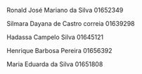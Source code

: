 Ronald José Mariano da Silva 01652349

Silmara Dayana de Castro correia 01639298

Hadassa Campelo Silva 01645121

Henrique Barbosa Pereira 01656392

Maria Eduarda da Silva 01651808

